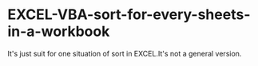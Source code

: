 # EXCEL-VBA-sort-for-every-sheets-in-a-workbook
It's just suit for one  situation of sort in EXCEL.It's not a general version.
